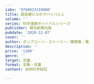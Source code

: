 ```yaml
---
isbn: '9784023319080'
title: 超高層ビルのサバイバル１
volume: ''
series: 科学漫画サバイバルシリーズ
publisher: 朝日新聞出版
pubdate: '2020-12-07'
cover: ''
author: ポップコーン・ストーリー／韓賢東／著
description: ''
price: '1200'
genre: ''
target: 児童
format: 全集・双書
content: 自然科学総記

---
```

